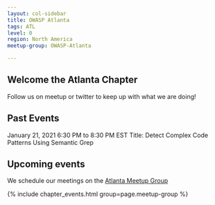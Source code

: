 ```yaml
---
layout: col-sidebar
title: OWASP Atlanta
tags: ATL
level: 0
region: North America
meetup-group: OWASP-Atlanta

---
```

## Welcome the Atlanta Chapter
Follow us on meetup or twitter to keep up with what we are doing!

## Past Events


January 21, 2021
6:30 PM to 8:30 PM EST
Title: Detect Complex Code Patterns Using Semantic Grep


## Upcoming events

We schedule our meetings on the [Atlanta Meetup Group](https://www.meetup.com/OWASP-Atlanta/)

{% include chapter_events.html group=page.meetup-group %}
